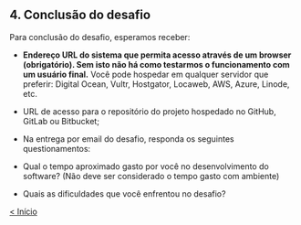 ## 4. Conclusão do desafio

Para conclusão do desafio, esperamos receber:

* **Endereço URL do sistema que permita acesso através de um browser (obrigatório). Sem isto não há como testarmos o funcionamento com um usuário final.** Você pode hospedar em qualquer servidor que preferir: Digital Ocean, Vultr, Hostgator, Locaweb, AWS, Azure, Linode, etc.

* URL de acesso para o repositório do projeto hospedado no GitHub, GitLab ou Bitbucket;
* Na entrega por email do desafio, responda os seguintes questionamentos:
* Qual o tempo aproximado gasto por você no desenvolvimento do software? (Não deve ser considerado o tempo gasto com ambiente)
* Quais as dificuldades que você enfrentou no desafio?

[< Início](../../README.md)
